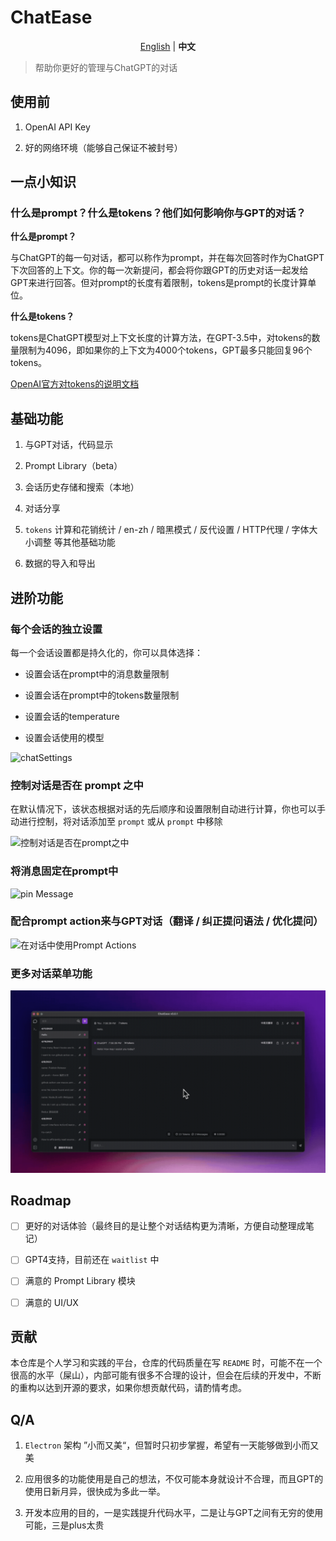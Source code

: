 
# ChatEase

<p align="center">
    <a href="./README_EN.md">English</a> | <b>中文</b>
</p>

>帮助你更好的管理与ChatGPT的对话

## 使用前

1. OpenAI API Key

2. 好的网络环境（能够自己保证不被封号）

## 一点小知识

### 什么是prompt？什么是tokens？他们如何影响你与GPT的对话？

**什么是prompt？**

与ChatGPT的每一句对话，都可以称作为prompt，并在每次回答时作为ChatGPT下次回答的上下文。你的每一次新提问，都会将你跟GPT的历史对话一起发给GPT来进行回答。但对prompt的长度有着限制，tokens是prompt的长度计算单位。

**什么是tokens？**

tokens是ChatGPT模型对上下文长度的计算方法，在GPT-3.5中，对tokens的数量限制为4096，即如果你的上下文为4000个tokens，GPT最多只能回复96个tokens。

[OpenAI官方对tokens的说明文档](https://help.openai.com/en/articles/4936856-what-are-tokens-and-how-to-count-them)

## 基础功能

1. 与GPT对话，代码显示

2. Prompt Library（beta）

3. 会话历史存储和搜索（本地）

4. 对话分享

5. `tokens` 计算和花销统计 / en-zh / 暗黑模式 / 反代设置 / HTTP代理 / 字体大小调整 等其他基础功能

6. 数据的导入和导出

## 进阶功能

### 每个会话的独立设置

每一个会话设置都是持久化的，你可以具体选择：

* 设置会话在prompt中的消息数量限制

* 设置会话在prompt中的tokens数量限制

* 设置会话的temperature

* 设置会话使用的模型

![chatSettings](./docs/gifs/chatSettings.gif)

### 控制对话是否在 prompt 之中

在默认情况下，该状态根据对话的先后顺序和设置限制自动进行计算，你也可以手动进行控制，将对话添加至  `prompt` 或从 `prompt` 中移除

![控制对话是否在prompt之中](./docs/gifs/toggleMessageInPrompt.gif)

### 将消息固定在prompt中

![pin Message](./docs/gifs/pinMessage.gif)

### 配合prompt action来与GPT对话（翻译 / 纠正提问语法 / 优化提问）

![在对话中使用Prompt Actions](./docs/gifs/useActionsInChat.gif)

### 更多对话菜单功能

![chatMenu](./docs/gifs/chatMenu.gif)

## Roadmap

- [ ] 更好的对话体验（最终目的是让整个对话结构更为清晰，方便自动整理成笔记）

- [ ] GPT4支持，目前还在 `waitlist` 中

- [ ] 满意的 Prompt Library 模块

- [ ] 满意的 UI/UX

## 贡献

本仓库是个人学习和实践的平台，仓库的代码质量在写 `README` 时，可能不在一个很高的水平（屎山），内部可能有很多不合理的设计，但会在后续的开发中，不断的重构以达到开源的要求，如果你想贡献代码，请酌情考虑。

## Q/A

1. `Electron` 架构 ”小而又美“，但暂时只初步掌握，希望有一天能够做到小而又美

2. 应用很多的功能使用是自己的想法，不仅可能本身就设计不合理，而且GPT的使用日新月异，很快成为多此一举。

3. 开发本应用的目的，一是实践提升代码水平，二是让与GPT之间有无穷的使用可能，三是plus太贵
